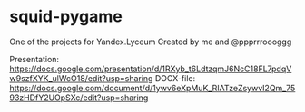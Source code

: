 # squid-pygame

One of the projects for Yandex.Lyceum
Created by me and @ppprrroooggg

Presentation: https://docs.google.com/presentation/d/1RXyb_t6LdtzqmJ6NcC18FL7pdqVw9szfXYK_ulWcO18/edit?usp=sharing
DOCX-file: https://docs.google.com/document/d/1ywv6eXpMuK_RIATzeZsywvI2Qm_7593zHDfY2UOpSXc/edit?usp=sharing
